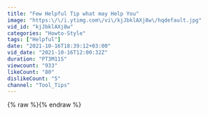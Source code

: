 ```yaml
---
title: "Few Helpful Tip what may Help You"
image: "https:\/\/i.ytimg.com\/vi\/kjJbklAXj8w\/hqdefault.jpg"
vid_id: "kjJbklAXj8w"
categories: "Howto-Style"
tags: ["Helpful"]
date: "2021-10-16T18:39:12+03:00"
vid_date: "2021-10-16T12:00:32Z"
duration: "PT3M11S"
viewcount: "933"
likeCount: "80"
dislikeCount: "5"
channel: "Tool_Tips"
---
```

{% raw %}{% endraw %}
